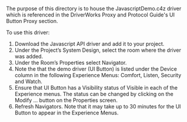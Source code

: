 The purpose of this directory is to house the JavascriptDemo.c4z driver which is referenced in the DriverWorks Proxy and Protocol Guide's UI Button Proxy section.

To use this driver:
1. Download the Javascript API driver and add it to your project.
2. Under the Project’s System Design, select the room where the driver was added.
3. Under the Room’s Properties select Navigator.
4. Note the that the demo driver (UI Button) is listed under the Device column in the following Experience Menus: Comfort, Listen, Security and Watch.
5. Ensure that UI Button has a Visibility status of Visible in each of the Experience menus. The status can be changed by clicking on the Modify … button on the Properties screen.
6. Refresh Navigators. Note that it may take up to 30 minutes for the UI Button to appear in the Experience Menus. 
